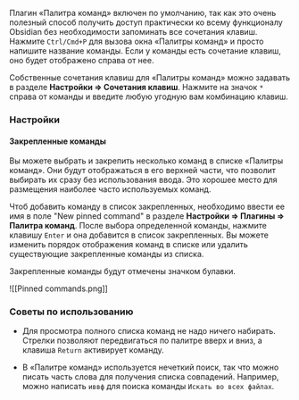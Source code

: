 Плагин «Палитра команд» включен по умолчанию, так как это очень полезный способ получить доступ практически ко всему функционалу Obsidian без необходимости запоминать все сочетания клавиш. Нажмите `Ctrl/Cmd+P` для вызова окна «Палитры команд» и просто напишите название команды. Если у команды есть сочетание клавиш, оно будет отображено справа от нее.

Собственные сочетания клавиш для «Палитры команд» можно задавать в разделе **Настройки => Сочетания клавиш**. Нажмите на значок `*` справа от команды и введите любую угодную вам комбинацию клавиш.

### Настройки

#### Закрепленные команды

Вы можете выбрать и закрепить несколько команд в списке «Палитры команд». Они будут отображаться в его верхней части, что позволит выбирать их сразу без использования ввода. Это хорошее место для размещения наиболее часто используемых команд.

Чтоб добавить команду в список закрепленных, необходимо ввести ее имя в поле "New pinned command" в разделе **Настройки => Плагины => Палитра команд**. После выбора определенной команды, нажмите клавишу `Enter` и она добавится в список закрепленных. Вы можете изменить порядок отображения команд в списке или удалить существующие закрепленные команды из списка.

Закрепленные команды будут отмечены значком булавки.

![[Pinned commands.png]]

### Советы по использованию

- Для просмотра полного списка команд не надо ничего набирать. Стрелки позволяют передвигаться по палитре вверх и вниз, а клавиша `Return` активирует команду.

- В «Палитре команд» используется нечеткий поиск, так что можно писать часть слова для получения списка совпадений. Например, можно написать `иввф` для поиска команды `Искать во всех файлах`.